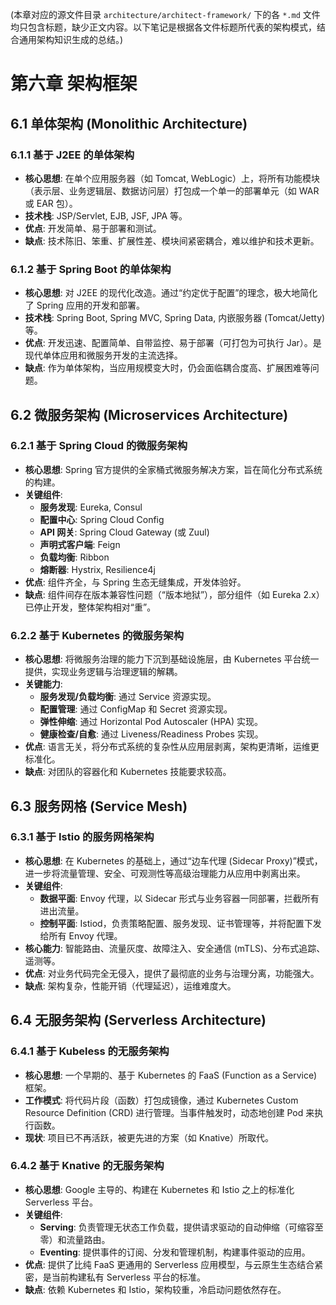 (本章对应的源文件目录 `architecture/architect-framework/` 下的各 `*.md` 文件均只包含标题，缺少正文内容。以下笔记是根据各文件标题所代表的架构模式，结合通用架构知识生成的总结。)

# 第六章 架构框架

## 6.1 单体架构 (Monolithic Architecture)

### 6.1.1 基于 J2EE 的单体架构

- **核心思想**: 在单个应用服务器（如 Tomcat, WebLogic）上，将所有功能模块（表示层、业务逻辑层、数据访问层）打包成一个单一的部署单元（如 WAR 或 EAR 包）。
- **技术栈**: JSP/Servlet, EJB, JSF, JPA 等。
- **优点**: 开发简单、易于部署和测试。
- **缺点**: 技术陈旧、笨重、扩展性差、模块间紧密耦合，难以维护和技术更新。

### 6.1.2 基于 Spring Boot 的单体架构

- **核心思想**: 对 J2EE 的现代化改造。通过“约定优于配置”的理念，极大地简化了 Spring 应用的开发和部署。
- **技术栈**: Spring Boot, Spring MVC, Spring Data, 内嵌服务器 (Tomcat/Jetty) 等。
- **优点**: 开发迅速、配置简单、自带监控、易于部署（可打包为可执行 Jar）。是现代单体应用和微服务开发的主流选择。
- **缺点**: 作为单体架构，当应用规模变大时，仍会面临耦合度高、扩展困难等问题。

## 6.2 微服务架构 (Microservices Architecture)

### 6.2.1 基于 Spring Cloud 的微服务架构

- **核心思想**: Spring 官方提供的全家桶式微服务解决方案，旨在简化分布式系统的构建。
- **关键组件**:
  - **服务发现**: Eureka, Consul
  - **配置中心**: Spring Cloud Config
  - **API 网关**: Spring Cloud Gateway (或 Zuul)
  - **声明式客户端**: Feign
  - **负载均衡**: Ribbon
  - **熔断器**: Hystrix, Resilience4j
- **优点**: 组件齐全，与 Spring 生态无缝集成，开发体验好。
- **缺点**: 组件间存在版本兼容性问题（“版本地狱”），部分组件（如 Eureka 2.x）已停止开发，整体架构相对“重”。

### 6.2.2 基于 Kubernetes 的微服务架构

- **核心思想**: 将微服务治理的能力下沉到基础设施层，由 Kubernetes 平台统一提供，实现业务逻辑与治理逻辑的解耦。
- **关键能力**:
  - **服务发现/负载均衡**: 通过 Service 资源实现。
  - **配置管理**: 通过 ConfigMap 和 Secret 资源实现。
  - **弹性伸缩**: 通过 Horizontal Pod Autoscaler (HPA) 实现。
  - **健康检查/自愈**: 通过 Liveness/Readiness Probes 实现。
- **优点**: 语言无关，将分布式系统的复杂性从应用层剥离，架构更清晰，运维更标准化。
- **缺点**: 对团队的容器化和 Kubernetes 技能要求较高。

## 6.3 服务网格 (Service Mesh)

### 6.3.1 基于 Istio 的服务网格架构

- **核心思想**: 在 Kubernetes 的基础上，通过“边车代理 (Sidecar Proxy)”模式，进一步将流量管理、安全、可观测性等高级治理能力从应用中剥离出来。
- **关键组件**:
  - **数据平面**: Envoy 代理，以 Sidecar 形式与业务容器一同部署，拦截所有进出流量。
  - **控制平面**: Istiod，负责策略配置、服务发现、证书管理等，并将配置下发给所有 Envoy 代理。
- **核心能力**: 智能路由、流量灰度、故障注入、安全通信 (mTLS)、分布式追踪、遥测等。
- **优点**: 对业务代码完全无侵入，提供了最彻底的业务与治理分离，功能强大。
- **缺点**: 架构复杂，性能开销（代理延迟），运维难度大。

## 6.4 无服务架构 (Serverless Architecture)

### 6.4.1 基于 Kubeless 的无服务架构

- **核心思想**: 一个早期的、基于 Kubernetes 的 FaaS (Function as a Service) 框架。
- **工作模式**: 将代码片段（函数）打包成镜像，通过 Kubernetes Custom Resource Definition (CRD) 进行管理。当事件触发时，动态地创建 Pod 来执行函数。
- **现状**: 项目已不再活跃，被更先进的方案（如 Knative）所取代。

### 6.4.2 基于 Knative 的无服务架构

- **核心思想**: Google 主导的、构建在 Kubernetes 和 Istio 之上的标准化 Serverless 平台。
- **关键组件**:
  - **Serving**: 负责管理无状态工作负载，提供请求驱动的自动伸缩（可缩容至零）和流量路由。
  - **Eventing**: 提供事件的订阅、分发和管理机制，构建事件驱动的应用。
- **优点**: 提供了比纯 FaaS 更通用的 Serverless 应用模型，与云原生生态结合紧密，是当前构建私有 Serverless 平台的标准。
- **缺点**: 依赖 Kubernetes 和 Istio，架构较重，冷启动问题依然存在。
